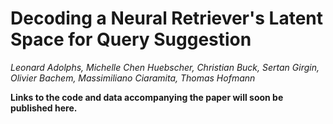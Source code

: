 # Decoding a Neural Retriever's Latent Space for Query Suggestion
*Leonard Adolphs, Michelle Chen Huebscher, Christian Buck, Sertan Girgin, Olivier Bachem, Massimiliano Ciaramita, Thomas Hofmann*


**Links to the code and data accompanying the paper will soon be published here.**
